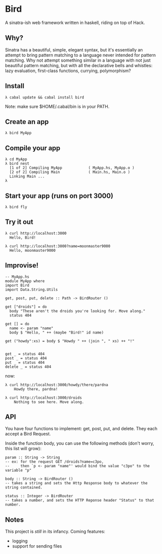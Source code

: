 # Bird

A sinatra-ish web framework written in haskell, riding on top of Hack. 

## Why?

Sinatra has a beautiful, simple, elegant syntax, but it's essentially an attempt to bring pattern matching to a language never intended for 
pattern matching. Why not attempt something similar in a language with not just beautiful pattern matching, but with all the declarative 
bells and whistles: lazy evaluation, first-class functions, currying, polymorphism?

## Install

    λ cabal update && cabal install bird

Note: make sure $HOME/.cabal/bin is in your PATH.

## Create an app

    λ bird MyApp 

## Compile your app

    λ cd MyApp
    λ bird nest 
      [1 of 2] Compiling MyApp            ( MyApp.hs, MyApp.o )
      [2 of 2] Compiling Main             ( Main.hs, Main.o )
      Linking Main ...
    λ 


## Start your app (runs on port 3000)

    λ bird fly

## Try it out
    
    λ curl http://localhost:3000
      Hello, Bird!
    
    λ curl http://localhost:3000?name=moonmaster9000
      Hello, moonmaster9000



## Improvise!
    
    -- MyApp.hs
    module MyApp where
    import Bird
    import Data.String.Utils

    get, post, put, delete :: Path -> BirdRouter ()
    
    get ["droids"] = do
      body "These aren't the droids you're looking for. Move along."
      status 404

    get [] = do
      name <- param "name"
      body $ "Hello, " ++ (maybe "Bird!" id name)

    get ("howdy":xs) = body $ "Howdy " ++ (join ", " xs) ++ "!"


    get _ = status 404
    post _ = status 404
    put _ = status 404
    delete _ = status 404

now:

    λ curl http://localhost:3000/howdy/there/pardna
        Howdy there, pardna!

    λ curl http://localhost:3000/droids
        Nothing to see here. Move along.


## API

You have four functions to implement: get, post, put, and delete. They each accept a Bird Request. 

Inside the function body, you can use the following methods (don't worry, this list will grow): 
    
    param :: String -> String
    -- ex: for the request GET /droids?name=c3po, 
    --     then `p <- param "name"' would bind the value "c3po" to the variable "p"

    body :: String -> BirdRouter ()
    -- takes a string and sets the Http Response body to whatever the string contained.

    status :: Integer -> BirdRouter
    -- takes a number, and sets the HTTP Reponse header "Status" to that number.

## Notes

This project is *still* in its infancy. Coming features:

* logging
* support for sending files
